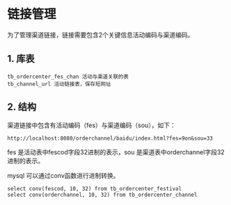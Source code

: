 # 链接管理
为了管理渠道链接，链接需要包含2个关键信息活动编码与渠道编码。

## 1. 库表
```
tb_ordercenter_fes_chan 活动与渠道关联的表
tb_channel_url 活动链接表，保存短网址
```

## 2. 结构
渠道链接中包含有活动编码（fes）与渠道编码（sou），如下：
```
http://localhost:8080/orderchannel/baidu/index.html?fes=9on&sou=33
```

fes 是活动表中fescod字段32进制的表示，sou 是渠道表中orderchannel字段32进制的表示。
  
mysql 可以通过conv函数进行进制转换。
```
select conv(fescod, 10, 32) from tb_ordercenter_festival
select conv(orderchannel, 10, 32) from tb_ordercenter_channel
```
